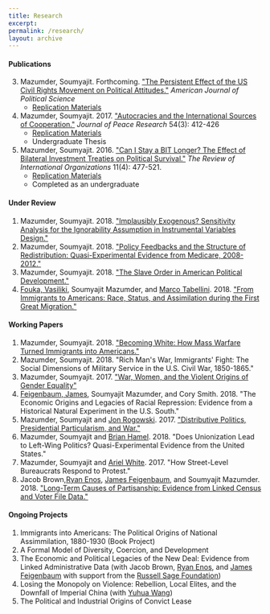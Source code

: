 ```yaml
---
title: Research
excerpt: 
permalink: /research/
layout: archive
---
```


#### Publications 

3. Mazumder, Soumyajit. Forthcoming. ["The Persistent Effect of the US Civil Rights Movement on Political Attitudes."](https://www.dropbox.com/s/0zbge0qmdl2k7zl/Mazumder-2018-American_Journal_of_Political_Science.pdf?raw=1) *American Journal of Political Science*
	* [Replication Materials](https://dataverse.harvard.edu/dataset.xhtml?persistentId=doi:10.7910/DVN/WKJJ3Z)
2. Mazumder, Soumyajit. 2017. ["Autocracies and the International Sources of Cooperation."](https://www.dropbox.com/s/nbke8xin0x31hy9/Mazumder_JPR_2017.pdf?raw=1) *Journal of Peace Research* 54\(3\): 412-426
	* [Replication Materials](https://static-content.springer.com/esm/art%3A10.1007%2Fs11558-015-9235-7/MediaObjects/11558_2015_9235_MOESM1_ESM.zip)
	* Undergraduate Thesis
1. Mazumder, Soumyajit. 2016. ["Can I Stay a BIT Longer? The Effect of Bilateral Investment Treaties on Political Survival."](https://www.dropbox.com/s/f8ll3c6sfo96yto/Mazumder_2015_RIO.pdf?raw=1) *The Review of International Organizations* 11\(4\): 477-521.
	* [Replication Materials](https://dataverse.harvard.edu/dataset.xhtml?persistentId=doi:10.7910/DVN/JV2PQS)
	* Completed as an undergraduate

#### Under Review

1. Mazumder, Soumyajit. 2018. ["Implausibly Exogenous? Sensitivity Analysis for the Ignorability Assumption in Instrumental Variables Design."](https://www.dropbox.com/s/n0gra6omkwltei7/mazumder-ivsens-v1.pdf?raw=1)
2. Mazumder, Soumyajit. 2018. ["Policy Feedbacks and the Structure of Redistribution: Quasi-Experimental Evidence from Medicare, 2008-2012."](https://www.dropbox.com/s/ey0tvpz3ppr37qf/mazumder_medicare_v5.pdf?raw=1)
3. Mazumder, Soumyajit. 2018. ["The Slave Order in American Political Development."](https://www.dropbox.com/s/xqr76qs5rci2pfl/slave-order-v3.pdf?raw=1)
4. [Fouka, Vasiliki](https://people.stanford.edu/vfouka/), Soumyajit Mazumder, and [Marco Tabellini](http://economics.mit.edu/grad/mtabe). 2018. ["From Immigrants to Americans: Race, Status, and Assimilation during the First Great Migration."](https://www.dropbox.com/s/d195aja5xjl0909/fmt-assimilation-v3.pdf?raw=1)

#### Working Papers

1. Mazumder, Soumyajit. 2018. ["Becoming White: How Mass Warfare Turned Immigrants into Americans."](https://www.dropbox.com/s/f4u583cju7q2caq/war-assimilation-mazumder.pdf?raw=1)
2. Mazumder, Soumyajit. 2018. "Rich Man's War, Immigrants' Fight: The Social Dimensions of Military Service in the U.S. Civil War, 1850-1865."
3. Mazumder, Soumyajit. 2017. ["War, Women, and the Violent Origins of Gender Equality"](https://www.dropbox.com/s/igk8h532n922dc7/ww1-political-v2.pdf?raw=1)
4. [Feigenbaum, James](http://jamesfeigenbaum.github.io/), Soumyajit Mazumder, and Cory Smith. 2018. "The Economic Origins and Legacies of Racial Repression: Evidence from a Historical Natural Experiment in the U.S. South."
5. Mazumder, Soumyajit and [Jon Rogowski](https://scholar.harvard.edu/rogowski). 2017. ["Distributive Politics, Presidential Particularism, and War."](https://www.dropbox.com/s/mpwqiui696ywy91/war-particularism.pdf?raw=1)
6. Mazumder, Soumyajit and [Brian Hamel](https://brianhamel.net/). 2018. "Does Unionization Lead to Left-Wing Politics? Quasi-Experimental Evidence from the United States."
7. Mazumder, Soumyajit and [Ariel White](https://arwhite.mit.edu/). 2017. "How Street-Level Bureaucrats Respond to Protest."
8. Jacob Brown,[Ryan Enos](http://ryandenos.com/), [James Feigenbaum](http://jamesfeigenbaum.github.io/), and Soumyajit Mazumder. 2018. ["Long-Term Causes of Partisanship: Evidence from Linked Census and Voter File Data."](https://www.dropbox.com/s/aaocr5rk1jvoz29/BrownEnosFeigenbaumMazumder.pdf?raw=1)

#### Ongoing Projects

1. Immigrants into Americans: The Political Origins of National Assimmilation, 1880-1930 \(Book Project\)
2. A Formal Model of Diversity, Coercion, and Development
3. The Economic and Political Legacies of the New Deal: Evidence from Linked Administrative Data \(with Jacob Brown, [Ryan Enos](http://ryandenos.com/), and [James Feigenbaum](http://jamesfeigenbaum.github.io/) with support from the [Russell Sage Foundation](https://www.russellsage.org/)\)
4. Losing the Monopoly on Violence: Rebellion, Local Elites, and the Downfall of Imperial China \(with [Yuhua Wang](https://scholar.harvard.edu/yuhuawang/biocv)\)
5. The Political and Industrial Origins of Convict Lease


